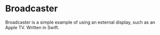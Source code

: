 # Broadcaster

Broadcaster is a simple example of using an external display, such as an Apple TV. Written in Swift.
